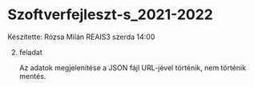 # Szoftverfejleszt-s_2021-2022

Készítette: Rózsa Milán REAIS3 szerda 14:00


2. feladat

    Az adatok megjelenítése a JSON fájl URL-jével történik, nem történik mentés.
        
        
